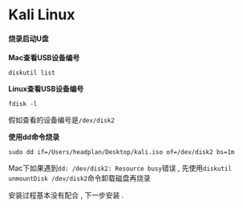# Kali Linux

#### 烧录启动U盘

**Mac查看USB设备编号**

```
diskutil list
```

**Linux查看USB设备编号**

```
fdisk -l
```

假如查看的设备编号是`/dev/disk2`

**使用dd命令烧录**

```
sudo dd if=/Users/headplan/Desktop/kali.iso of=/dev/disk2 bs=1m
```

Mac下如果遇到`dd: /dev/disk2: Resource busy`错误 , 先使用`diskutil unmountDisk /dev/disk2`命令卸载磁盘再烧录

安装过程基本没有配合 , 下一步安装 . 

